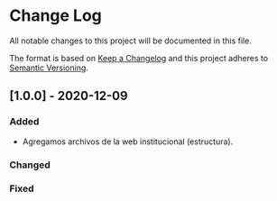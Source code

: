 
# Change Log
All notable changes to this project will be documented in this file.
 
The format is based on [Keep a Changelog](http://keepachangelog.com/)
and this project adheres to [Semantic Versioning](http://semver.org/).
 
## [1.0.0] - 2020-12-09
 
### Added
  - Agregamos archivos de la web institucional (estructura).

### Changed
 
### Fixed
 
